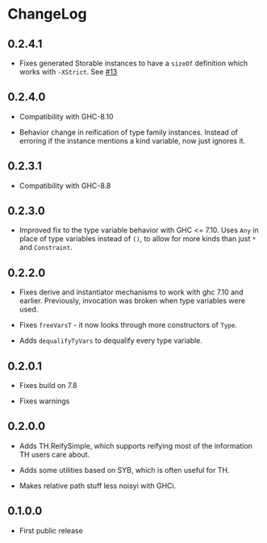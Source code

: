 # ChangeLog

## 0.2.4.1

* Fixes generated Storable instances to have a `sizeOf` definition
  which works with `-XStrict`. See [#13][]

[#13]: https://github.com/fpco/th-utilities/issues/1

## 0.2.4.0

* Compatibility with GHC-8.10

* Behavior change in reification of type family instances. Instead of
  erroring if the instance mentions a kind variable, now just ignores
  it.

## 0.2.3.1

* Compatibility with GHC-8.8

## 0.2.3.0

* Improved fix to the type variable behavior with GHC <= 7.10.  Uses
  `Any` in place of type variables instead of `()`, to allow for more
  kinds than just `*` and `Constraint`.

## 0.2.2.0

* Fixes derive and instantiator mechanisms to work with ghc 7.10 and
  earlier.  Previously, invocation was broken when type variables were
  used.

* Fixes `freeVarsT` - it now looks through more constructors of `Type`.

* Adds `dequalifyTyVars` to dequalify every type variable.

## 0.2.0.1

* Fixes build on 7.8

* Fixes warnings

## 0.2.0.0

* Adds TH.ReifySimple, which supports reifying most of the information TH users
  care about.

* Adds some utilities based on SYB, which is often useful for TH.

* Makes relative path stuff less noisyi with GHCi.

## 0.1.0.0

* First public release
